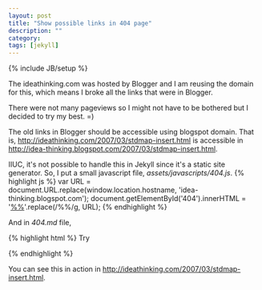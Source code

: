 ```yaml
---
layout: post
title: "Show possible links in 404 page"
description: ""
category: 
tags: [jekyll]
---
```

{% include JB/setup %}

The ideathinking.com was hosted by Blogger and I am reusing the domain for this, which means I broke all the links that were in Blogger.

There were not many pageviews so I might not have to be bothered but I decided to try my best. =)

The old links in Blogger should be accessible using blogspot domain. That is, <http://ideathinking.com/2007/03/stdmap-insert.html> is accessible in <http://idea-thinking.blogspot.com/2007/03/stdmap-insert.html>.

IIUC, it's not possible to handle this in Jekyll since it's a static site generator. So, I put a small javascript file, *assets/javascripts/404.js*.
{% highlight js %}
var URL = document.URL.replace(window.location.hostname, 'idea-thinking.blogspot.com');
document.getElementById('404').innerHTML = '<a href="%%">%%</a>'.replace(/%%/g, URL);
{% endhighlight %}

And in *404.md* file,

{% highlight html %}
Try <b><span id="404"></span></b>
<script type="text/javascript" src="/assets/javascripts/404.js"></script>
{% endhighlight %}

You can see this in action in <http://ideathinking.com/2007/03/stdmap-insert.html>.